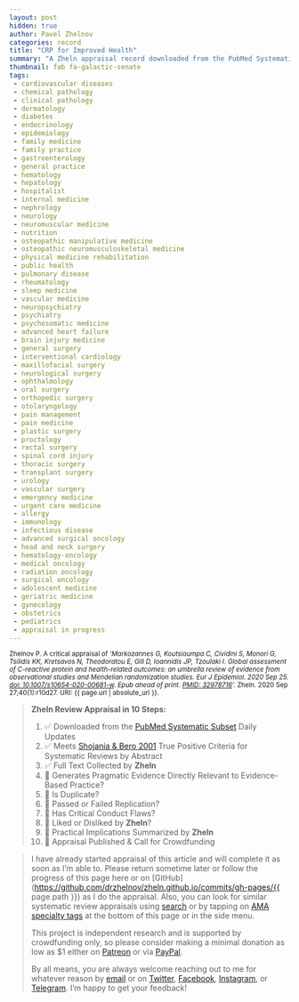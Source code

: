 ```yaml
---
layout: post
hidden: true
author: Pavel Zhelnov
categories: record
title: "CRP for Improved Health"
summary: "A Zheln appraisal record downloaded from the PubMed Systematic Subset daily updates."
thumbnail: fab fa-galactic-senate
tags:
 - cardiovascular diseases
 - chemical pathology
 - clinical pathology
 - dermatology
 - diabetes
 - endocrinology
 - epidemiology
 - family medicine
 - family practice
 - gastroenterology
 - general practice
 - hematology
 - hepatology
 - hospitalist
 - internal medicine
 - nephrology
 - neurology
 - neuromuscular medicine
 - nutrition
 - osteopathic manipulative medicine
 - osteopathic neuromusculoskeletal medicine
 - physical medicine rehabilitation
 - public health
 - pulmonary disease
 - rheumatology
 - sleep medicine
 - vascular medicine
 - neuropsychiatry
 - psychiatry
 - psychosomatic medicine
 - advanced heart failure
 - brain injury medicine
 - general surgery
 - interventional cardiology
 - maxillofacial surgery
 - neurological surgery
 - ophthalmology
 - oral surgery
 - orthopedic surgery
 - otolaryngology
 - pain management
 - pain medicine
 - plastic surgery
 - proctology
 - rectal surgery
 - spinal cord injury
 - thoracic surgery
 - transplant surgery
 - urology
 - vascular surgery
 - emergency medicine
 - urgent care medicine
 - allergy
 - immunology
 - infectious disease
 - advanced surgical oncology
 - head and neck surgery
 - hematology-oncology
 - medical oncology
 - radiation oncology
 - surgical oncology
 - adolescent medicine
 - geriatric medicine
 - gynecology
 - obstetrics
 - pediatrics
 - appraisal in progress
---
```


<small id="citation">Zhelnov P. A critical appraisal of _‘Markozannes G, Koutsioumpa C, Cividini S, Monori G, Tsilidis KK, Kretsavos N, Theodoratou E, Gill D, Ioannidis JP, Tzoulaki I. Global assessment of C-reactive protein and health-related outcomes: an umbrella review of evidence from observational studies and Mendelian randomization studies. Eur J Epidemiol. 2020 Sep 25. [doi: 10.1007/s10654-020-00681-w](https://doi.org/10.1007/s10654-020-00681-w). Epub ahead of print. [PMID: 32978716](https://pubmed.gov/32978716)’._ Zheln. 2020 Sep 27;40(1):r10d27. URI: {{ page.url | absolute_url }}.</small>

> **Zheln Review Appraisal in 10 Steps:**
>
> 1. ✅ Downloaded from the [PubMed Systematic Subset](https://github.com/p1m-ortho/qs-global-ortho-search-queries/blob/global-sr-query/README.md) Daily Updates
> 2. ✅ Meets [Shojania & Bero 2001](https://www.researchgate.net/publication/11820967_Taking_Advantage_of_the_Explosion_of_Systematic_Reviews_An_Efficient_MEDLINE_Search_Strategy) True Positive Criteria for Systematic Reviews by Abstract
> 3. ✅ Full Text Collected by **Zheln**
> 4. 🔄 Generates Pragmatic Evidence Directly Relevant to Evidence-Based Practice?
> 5. 🔄 Is Duplicate?
> 6. 🔄 Passed or Failed Replication?
> 7. 🔄 Has Critical Conduct Flaws?
> 8. 🔄 Liked or Disliked by **Zheln**?
> 9. 🔄 Practical Implications Summarized by **Zheln**
> 10. 🔄 Appraisal Published & Call for Crowdfunding

> I have already started appraisal of this article and will complete it as soon as I’m able to. Please return sometime later or follow the progress of this page here or on [GitHub](https://github.com/drzhelnov/zheln.github.io/commits/gh-pages/{{ page.path }}) as I do the appraisal. Also, you can look for similar systematic review appraisals using [search](/search/) or by tapping on [AMA specialty tags](/browse/) at the bottom of this page or in the side menu.
>
> This project is independent research and is supported by crowdfunding only, so please consider making a minimal donation as low as $1 either on [Patreon](https://patreon.com/zheln) or via [PayPal](https://paypal.me/pjelnov).
>
> By all means, you are always welcome reaching out to me for whatever reason by [email](mailto:pavel@zheln.com) or on [Twitter](https://twitter.com/drzhelnov), [Facebook](https://facebook.com/drzhelnov), [Instagram](https://instagram.com/igzheln), or [Telegram](https://t.me/drzhelnov). I’m happy to get your feedback!
